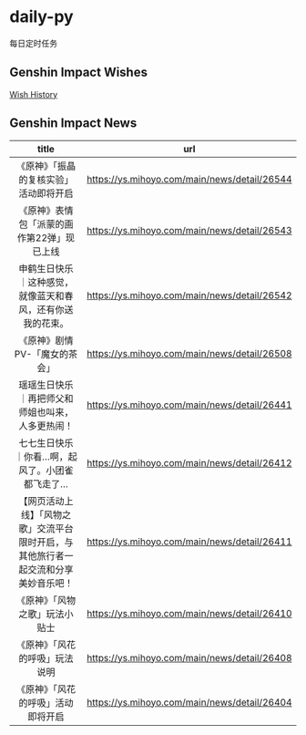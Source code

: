 # daily-py
每日定时任务


## Genshin Impact Wishes
[Wish History](./genshin_impact_wish.md)


## Genshin Impact News

| title | url |
|:---:|:---:|
| 《原神》「振晶的复核实验」活动即将开启 | https://ys.mihoyo.com/main/news/detail/26544 |
|  《原神》表情包「派蒙的画作第22弹」现已上线 | https://ys.mihoyo.com/main/news/detail/26543 |
| 申鹤生日快乐｜这种感觉，就像蓝天和春风，还有你送我的花束。 | https://ys.mihoyo.com/main/news/detail/26542 |
| 《原神》剧情PV-「魔女的茶会」 | https://ys.mihoyo.com/main/news/detail/26508 |
| 瑶瑶生日快乐｜再把师父和师姐也叫来，人多更热闹！ | https://ys.mihoyo.com/main/news/detail/26441 |
| 七七生日快乐｜你看…啊，起风了。小团雀都飞走了… | https://ys.mihoyo.com/main/news/detail/26412 |
| 【网页活动上线】「风物之歌」交流平台限时开启，与其他旅行者一起交流和分享美妙音乐吧！ | https://ys.mihoyo.com/main/news/detail/26411 |
| 《原神》「风物之歌」玩法小贴士 | https://ys.mihoyo.com/main/news/detail/26410 |
| 《原神》「风花的呼吸」玩法说明 | https://ys.mihoyo.com/main/news/detail/26408 |
| 《原神》「风花的呼吸」活动即将开启 | https://ys.mihoyo.com/main/news/detail/26404 |

